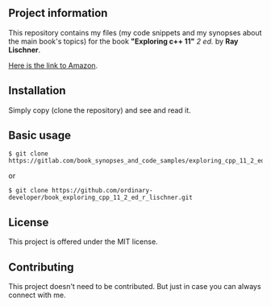 Project information
-------------------

This repository contains my files (my code snippets and my synopses 
about the main book's topics) for the book
**"Exploring c++ 11"** *2 ed.* by **Ray Lischner**.

[Here is the link to Amazon](https://www.amazon.com/Exploring-Experts-Voice-Ray-Lischner/dp/1430261935). 


Installation
------------

Simply copy (clone the repository) and see and read it.

 
Basic usage
-----------
 
```
$ git clone https://gitlab.com/book_synopses_and_code_samples/exploring_cpp_11_2_ed_r_lischner.git
```

 or

```
$ git clone https://github.com/ordinary-developer/book_exploring_cpp_11_2_ed_r_lischner.git
```

 
License
-------

This project is offered under the MIT license.


Contributing
------------

This project doesn't need to be contributed.
But just in case you can always connect with me.
